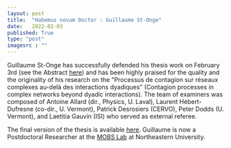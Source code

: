 ```yaml
---
layout: post
title:  "Habemus novum Doctor : Guillaume St-Onge"
date:   2022-02-03
published: True
type: "post"
imagesrc : ""
---
```


Guillaume St-Onge has successfully defended his thesis work on February 3rd (see the Abstract [here](/assets/pdf/affiches/2022-02-03-guillaume-soutenance.pdf)) and has been highly praised for the quality and the originality of his research on the "Processus de contagion sur réseaux complexes au-delà des interactions dyadiques" (Contagion processes in complex networks beyond dyadic interactions).  The team of examiners was composed of Antoine Allard (dir., Physics, U. Laval), Laurent Hébert-Dufresne (co-dir., U. Vermont), Patrick Desrosiers (CERVO), Peter Dodds (U. Vermont), and Laetitia Gauvin (ISI) who served as external referee.

The final version of the thesis is available [here](http://hdl.handle.net/20.500.11794/72971).  Guillaume is now a Postdoctoral Researcher at the [MOBS Lab](https://www.mobs-lab.org/) at Northeastern University.

